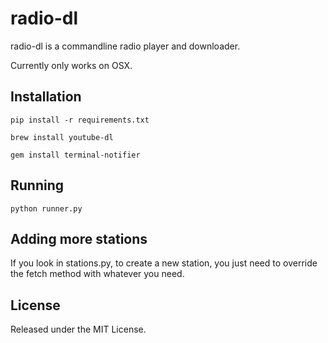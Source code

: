 radio-dl
========

radio-dl is a commandline radio player and downloader.

Currently only works on OSX.

Installation
------------
```pip install -r requirements.txt```

```brew install youtube-dl```

```gem install terminal-notifier```

Running
-------
```python runner.py```


Adding more stations
--------------------
If you look in stations.py, to create a new station, you just need to override the fetch method with whatever you need.


License
-------
Released under the MIT License.
